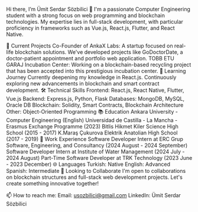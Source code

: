 Hi there, I’m Ümit Serdar Sözbilici 👋
I'm a passionate Computer Engineering student with a strong focus on web programming and blockchain technologies. My expertise lies in full-stack development, with particular proficiency in frameworks such as Vue.js, React.js, Flutter, and React Native.

🔭 Current Projects
Co-Founder of AnkaX Labs: A startup focused on real-life blockchain solutions. We've developed projects like GoDoctorDate, a doctor-patient appointment and portfolio web application.
TOBB ETU GARAJ Incubation Center: Working on a blockchain-based recycling project that has been accepted into this prestigious incubation center.
🌱 Learning Journey
Currently deepening my knowledge in React.js.
Continuously exploring new advancements in blockchain and smart contract development.
🛠 Technical Skills
Frontend: React.js, React Native, Flutter, Vue.js
Backend: Express.js, Python, Flask
Databases: MongoDB, MySQL, Oracle DB
Blockchain: Solidity, Smart Contracts, Blockchain Architecture
Other: Object-Oriented Programming
📚 Education
Ankara University - Computer Engineering (English)
Universidad de Castilla - La Mancha - Erasmus Exchange Programme (2023)
Bitlis Hikmet Kiler Science High School (2015 - 2017)
K.Maraş Çukurova Elektrik Anatolian High School (2017 - 2019)
💼 Work Experience
Software Developer Intern at ERC Grup Software, Engineering, and Consultancy (2024 August - 2024 September)
Software Developer Intern at Institute of Water Management (2024 July - 2024 August)
Part-Time Software Developer at TRK Technology (2023 June - 2023 December)
🌐 Languages
Turkish: Native
English: Advanced
Spanish: Intermediate
🤝 Looking to Collaborate
I'm open to collaborations on blockchain structures and full-stack web development projects. Let's create something innovative together!

📫 How to reach me:
Email: usozbilici@gmail.com
LinkedIn: Ümit Serdar Sözbilici

